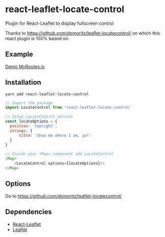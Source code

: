 # react-leaflet-locate-control

Plugin for React-Leaflet to display fullscreen control

Thanks to https://github.com/domoritz/leaflet-locatecontrol/ on which this react plugin is 100% based on.

## Example

[Demo MyRoutes.io](http://myroutes.io/)

## Installation

```
yarn add react-leaflet-locate-control
```

```javascript
// Import the package
import LocateControl from 'react-leaflet-locate-control'

// Setup LocateControl options
const locateOptions = {
  position: 'topright',
  strings: {
      title: 'Show me where I am, yo!'
  }
}

// Inside your <Map> component add LocateControl
<Map>
    <LocateControl options={locateOptions}/>
</Map>
```

## Options

Go to https://github.com/domoritz/leaflet-locatecontrol/

## Dependencies

* [React-Leaflet](https://github.com/PaulLeCam/react-leaflet)
* [Leaflet](https://github.com/Leaflet/Leaflet)
